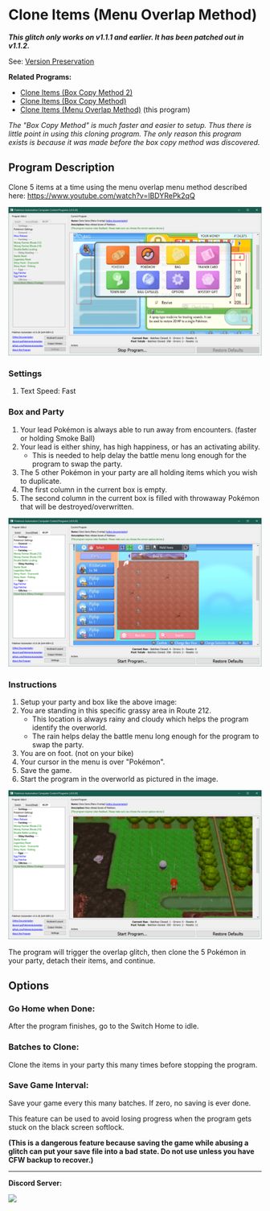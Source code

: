 # Clone Items (Menu Overlap Method)

***This glitch only works on v1.1.1 and earlier. It has been patched out in v1.1.2.***

See: [Version Preservation](VersionPreservation.md)

**Related Programs:**
- [Clone Items (Box Copy Method 2)](CloneItemsBoxCopy2.md)
- [Clone Items (Box Copy Method)](CloneItemsBoxCopy.md)
- [Clone Items (Menu Overlap Method)](CloneItemsMenuOverlap.md) (this program)

*The "Box Copy Method" is much faster and easier to setup. Thus there is little point in using this cloning program. The only reason this program exists is because it was made before the box copy method was discovered.*

## Program Description

Clone 5 items at a time using the menu overlap menu method described here: https://www.youtube.com/watch?v=IBDYRePk2qQ

<img src="images/CloneItemsMenuOverlap-0.png">

### Settings

1. Text Speed: Fast

### Box and Party

1. Your lead Pokémon is always able to run away from encounters. (faster or holding Smoke Ball)
2. Your lead is either shiny, has high happiness, or has an activating ability.
   - This is needed to help delay the battle menu long enough for the program to swap the party.
3. The 5 other Pokémon in your party are all holding items which you wish to duplicate.
4. The first column in the current box is empty.
5. The second column in the current box is filled with throwaway Pokémon that will be destroyed/overwritten.

<img src="images/CloneItemsMenuOverlap-2.png">

### Instructions

1. Setup your party and box like the above image:
2. You are standing in this specific grassy area in Route 212.
   - This location is always rainy and cloudy which helps the program identify the overworld.
   - The rain helps delay the battle menu long enough for the program to swap the party.
2. You are on foot. (not on your bike)
3. Your cursor in the menu is over "Pokémon".
4. Save the game.
5. Start the program in the overworld as pictured in the image.

<img src="images/CloneItemsMenuOverlap-1.png">

The program will trigger the overlap glitch, then clone the 5 Pokémon in your party, detach their items, and continue.


## Options

### Go Home when Done:

After the program finishes, go to the Switch Home to idle.

### Batches to Clone:

Clone the items in your party this many times before stopping the program.

### Save Game Interval:

Save your game every this many batches. If zero, no saving is ever done.

This feature can be used to avoid losing progress when the program gets stuck on the black screen softlock.

**(This is a dangerous feature because saving the game while abusing a glitch can put your save file into a bad state. Do not use unless you have CFW backup to recover.)**


<hr>

**Discord Server:** 

[<img src="https://canary.discordapp.com/api/guilds/695809740428673034/widget.png?style=banner2">](https://discord.gg/cQ4gWxN)

